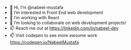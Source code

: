 - 👋 Hi, I’m @nabeel-mustafa
- 👀 I’m interested in Front End web development
- 🌱 I’m working with React
- 💞️ I’m looking to collaborate on web development projects!
- 📫 Reach me out at https://linkedin.com/in/nabeel-dev
- 📫 Visit codepen to see more awsome work https://codepen.io/NabeelMustafa

<!---
nabeel-mustafa-git/nabeel-mustafa-git is a ✨ special ✨ repository because its `README.md` (this file) appears on your GitHub profile.
You can click the Preview link to take a look at your changes.
--->
